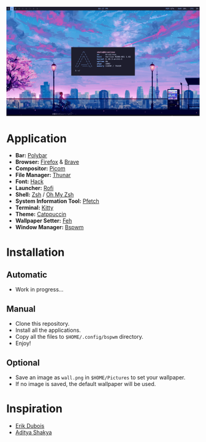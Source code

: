 ![screen](screen.png)

# Application
- **Bar:** [Polybar](https://github.com/polybar/polybar)
- **Browser:** [Firefox](https://www.mozilla.org/en-US/firefox) & [Brave](https://github.com/brave/brave-browser) 
- **Compositor:** [Picom](https://github.com/yshui/picom)
- **File Manager:** [Thunar](https://gitlab.xfce.org/xfce/thunar)
- **Font:** [Hack](https://sourcefoundry.org/hack)
- **Launcher:** [Rofi](https://github.com/davatorium/rofi)
- **Shell:** [Zsh](https://zsh.sourceforge.io) / [Oh My Zsh](https://github.com/ohmyzsh/ohmyzsh)
- **System Information Tool:** [Pfetch](https://github.com/dylanaraps/pfetch)
- **Terminal:** [Kitty](https://github.com/kovidgoyal/kitty)
- **Theme:** [Catppuccin](https://github.com/catppuccin/catppuccin)
- **Wallpaper Setter:** [Feh](https://github.com/derf/feh)
- **Window Manager:** [Bspwm](https://github.com/baskerville/bspwm)

# Installation

## Automatic
- Work in progress...

## Manual
- Clone this repository.
- Install all the applications.
- Copy all the files to `$HOME/.config/bspwm` directory.
- Enjoy!

## Optional
- Save an image as `wall.png` in `$HOME/Pictures` to set your wallpaper.
- If no image is saved, the default wallpaper will be used.

# Inspiration
- [Erik Dubois](https://github.com/erikdubois/)
- [Aditya Shakya](https://github.com/adi1090x)
